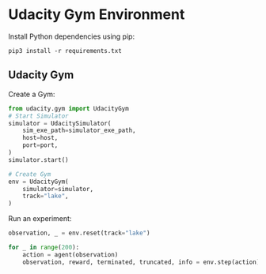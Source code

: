 # Udacity Gym Environment

Install Python dependencies using pip:
```shell
pip3 install -r requirements.txt
```

## Udacity Gym

Create a Gym:
```python
from udacity.gym import UdacityGym
# Start Simulator
simulator = UdacitySimulator(
    sim_exe_path=simulator_exe_path,
    host=host,
    port=port,
)
simulator.start()

# Create Gym
env = UdacityGym(
    simulator=simulator,
    track="lake",
)
```

Run an experiment:

```python
observation, _ = env.reset(track="lake")

for _ in range(200):
    action = agent(observation)
    observation, reward, terminated, truncated, info = env.step(action)
```
